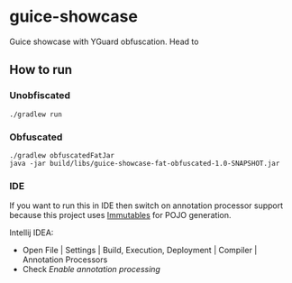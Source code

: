 # guice-showcase
Guice showcase with YGuard obfuscation.
Head to 

## How to run
### Unobfiscated
`./gradlew run`

### Obfuscated
```
./gradlew obfuscatedFatJar
java -jar build/libs/guice-showcase-fat-obfuscated-1.0-SNAPSHOT.jar
```

### IDE
If you want to run this in IDE then switch on annotation processor support because
this project uses [Immutables](https://immutables.github.io/) for POJO generation.

Intellij IDEA:
- Open File | Settings | Build, Execution, Deployment | Compiler | Annotation Processors
- Check _Enable annotation processing_

